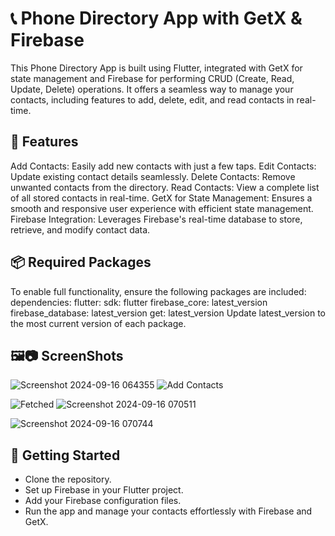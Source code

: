 # 📞 Phone Directory App with GetX & Firebase
This Phone Directory App is built using Flutter, integrated with GetX for state management and Firebase for performing CRUD (Create, Read, Update, Delete) operations. It offers a seamless way to manage your contacts, including features to add, delete, edit, and read contacts in real-time.

## 🌟 Features
Add Contacts: Easily add new contacts with just a few taps.
Edit Contacts: Update existing contact details seamlessly.
Delete Contacts: Remove unwanted contacts from the directory.
Read Contacts: View a complete list of all stored contacts in real-time.
GetX for State Management: Ensures a smooth and responsive user experience with efficient state management.
Firebase Integration: Leverages Firebase's real-time database to store, retrieve, and modify contact data.
## 📦 Required Packages
To enable full functionality, ensure the following packages are included:
dependencies:
  flutter:
    sdk: flutter
  firebase_core: latest_version
  firebase_database: latest_version
  get: latest_version
Update latest_version to the most current version of each package.
## 🖼️📷 ScreenShots
![Screenshot 2024-09-16 064355](https://github.com/user-attachments/assets/d6960ba6-7bea-4caf-85d5-273b15304f24)          ![Add Contacts](https://github.com/user-attachments/assets/4db308b3-4c5a-4099-a537-59a1606d8652)

![Fetched](https://github.com/user-attachments/assets/ef9a47b8-fdd9-4ce6-a8e8-31c0bdbd2f3e)                               ![Screenshot 2024-09-16 070511](https://github.com/user-attachments/assets/d92f8a61-0094-442a-836d-bc18b579ee29)

![Screenshot 2024-09-16 070744](https://github.com/user-attachments/assets/a8d5bda7-6b90-4797-80b9-ddf87bbd20b3)

## 🚀 Getting Started
* Clone the repository.
* Set up Firebase in your Flutter project.
* Add your Firebase configuration files.
* Run the app and manage your contacts effortlessly with Firebase and GetX.
